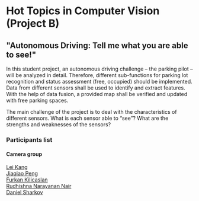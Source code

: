 # Hot Topics in Computer Vision (Project B)
## "Autonomous Driving: Tell me what you are able to see!"

In this student project, an autonomous driving challenge – the parking pilot – will be analyzed in detail. Therefore, different sub-functions for parking lot recognition and status assessment (free, occupied) should be implemented. Data from different sensors shall be used to identify and extract features. With the help of data fusion, a provided map shall be verified and updated with free parking spaces.

The main challenge of the project is to deal with the characteristics of different sensors. What is each sensor able to “see”? What are the strengths and weaknesses of the sensors?

### Participants list
#### Camera group
[Lei Kang](https://github.com/kangleigithub)  
[Jiaqiao Peng](https://github.com/PengJiaqiao)  
[Furkan Kilicaslan](https://github.com/Klcsln)  
[Rudhishna Narayanan Nair](https://github.com/rudhi31)  
[Daniel Sharkov](https://github.com/dsharkovv)  
